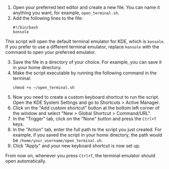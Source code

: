 1. Open your preferred text editor and create a new file. You can name it anything you want, for example, `open_terminal.sh`.
2. Add the following lines to the file:
    ```
    #!/bin/bash
    konsole
    ```
This script will open the default terminal emulator for KDE, which is `konsole`. If you prefer to use a different terminal emulator, replace `konsole` with the command to open your preferred emulator.

3. Save the file in a directory of your choice. For example, you can save it in your home directory.
4. Make the script executable by running the following command in the terminal:
    ```
    chmod +x ~/open_terminal.sh
    ```
5. Now you need to create a custom keyboard shortcut to run the script. Open the KDE System Settings and go to Shortcuts > Active Manager.
6. Click on the "Add custom shortcut" button at the bottom left corner of the window and select "New > Global Shortcut > Command/URL".
7. In the "Trigger" tab, click on the "None" button and press the `Ctrl+T` keys.
8. In the "Action" tab, enter the full path to the script you just created. For example, if you saved the script in your home directory, the path would be `/home/your_username/open_terminal.sh`.
9. Click "Apply" and your new keyboard shortcut is now set up.


From now on, whenever you press `Ctrl+T`, the terminal emulator should open automatically.
